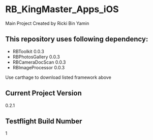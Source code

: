 # RB_KingMaster_Apps_iOS
Main Project
Created by Ricki Bin Yamin

## This repository uses following dependency:
- RBToolkit 0.0.3
- RBPhotosGallery 0.0.3
- RBCameraDocScan 0.0.3
- RBImageProcessor 0.0.3

Use carthage to download listed framework above

## Current Project Version
0.2.1

## Testflight Build Number
1

